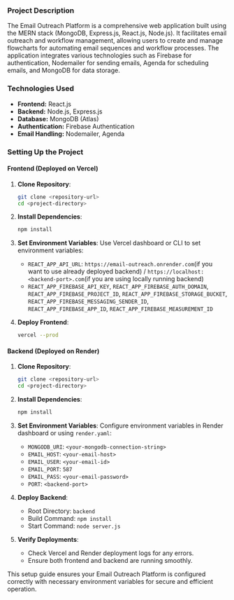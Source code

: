 ### Project Description

The Email Outreach Platform is a comprehensive web application built using the MERN stack (MongoDB, Express.js, React.js, Node.js). It facilitates email outreach and workflow management, allowing users to create and manage flowcharts for automating email sequences and workflow processes. The application integrates various technologies such as Firebase for authentication, Nodemailer for sending emails, Agenda for scheduling emails, and MongoDB for data storage.

### Technologies Used

- **Frontend:** React.js
- **Backend:** Node.js, Express.js
- **Database:** MongoDB (Atlas)
- **Authentication:** Firebase Authentication
- **Email Handling:** Nodemailer, Agenda

### Setting Up the Project

#### Frontend (Deployed on Vercel)

1. **Clone Repository**:
   ```bash
   git clone <repository-url>
   cd <project-directory>
   ```

2. **Install Dependencies**:
   ```bash
   npm install
   ```

3. **Set Environment Variables**:
   Use Vercel dashboard or CLI to set environment variables:
   - `REACT_APP_API_URL`: `https://email-outreach.onrender.com`(if you want to use already deployed backend) / `https://localhost:<backend-port>.com`(if you are using locally running backend)
   - `REACT_APP_FIREBASE_API_KEY`, `REACT_APP_FIREBASE_AUTH_DOMAIN`, `REACT_APP_FIREBASE_PROJECT_ID`, `REACT_APP_FIREBASE_STORAGE_BUCKET`, `REACT_APP_FIREBASE_MESSAGING_SENDER_ID`, `REACT_APP_FIREBASE_APP_ID`, `REACT_APP_FIREBASE_MEASUREMENT_ID`

4. **Deploy Frontend**:
   ```bash
   vercel --prod
   ```

#### Backend (Deployed on Render)

1. **Clone Repository**:
   ```bash
   git clone <repository-url>
   cd <project-directory>
   ```

2. **Install Dependencies**:
   ```bash
   npm install
   ```

3. **Set Environment Variables**:
   Configure environment variables in Render dashboard or using `render.yaml`:
   - `MONGODB_URI`: `<your-mongodb-connection-string>`
   - `EMAIL_HOST`: `<your-email-host>`
   - `EMAIL_USER`: `<your-email-id>`
   - `EMAIL_PORT`: `587`
   - `EMAIL_PASS`: `<your-email-password>`
   - `PORT`: `<backend-port>`

4. **Deploy Backend**:
   - Root Directory: `backend`
   - Build Command: `npm install`
   - Start Command: `node server.js`

5. **Verify Deployments**:
   - Check Vercel and Render deployment logs for any errors.
   - Ensure both frontend and backend are running smoothly.

This setup guide ensures your Email Outreach Platform is configured correctly with necessary environment variables for secure and efficient operation.
